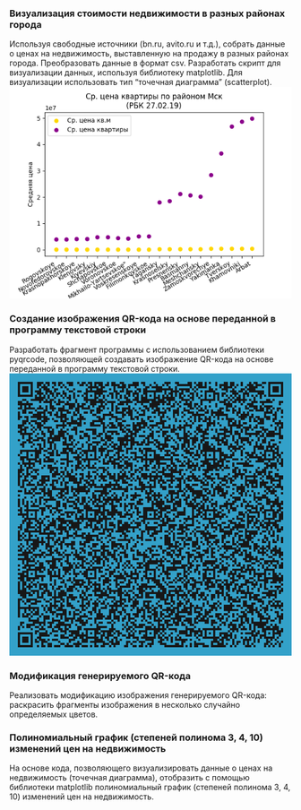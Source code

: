 ### Визуализация стоимости недвижимости в разных районах города 
Используя свободные источники (bn.ru, avito.ru и т.д.), собрать данные о ценах на недвижимость, выставленную на продажу в разных районах города. Преобразовать данные в формат csv. Разработать скрипт для визуализации данных, используя библиотеку matplotlib. Для визуализации использовать тип “точечная диаграмма” (scatterplot).  
![](https://github.com/AnnGoga/sem6-t4-AnnGoga/blob/master/nedvig.png)
### Создание изображения QR-кода на основе переданной в программу текстовой строки  
Разработать фрагмент программы с использованием библиотеки pyqrcode, позволяющей создавать изображение QR-кода на основе переданной в программу текстовой строки.  
![](https://github.com/AnnGoga/sem6-t4-AnnGoga/blob/master/qrcode.png)
### Модификация генерируемого QR-кода  
Реализовать модификацию изображения генерируемого QR-кода: раскрасить фрагменты изображения в несколько случайно определяемых цветов. 
### Полиномиальный график (степеней полинома 3, 4, 10) изменений цен на недвижимость  
На основе кода, позволяющего визуализировать данные о ценах на недвижимость (точечная диаграмма), отобразить с помощью библиотеки matplotlib полиномиальный график (степеней полинома 3, 4, 10) изменений цен на недвижимость.  

